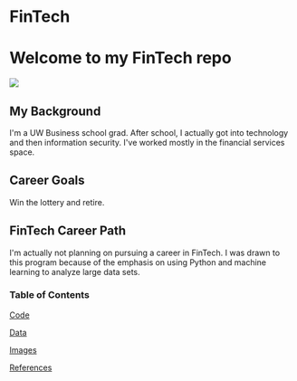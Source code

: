 # FinTech

# Welcome to my FinTech repo

[<img src="https://bizclik-cms-prod.s3.eu-west-2.amazonaws.com/images/4x6y77apka9x72qa-thrash/GettyImages-974158260.jpeg">](https://bizclik-cms-prod.s3.eu-west-2.amazonaws.com/)

## My Background

I'm a UW Business school grad. After school, I actually got into technology and then information security. I've worked mostly in the financial services space.

## Career Goals

Win the lottery and retire.

## FinTech Career Path

I'm actually not planning on pursuing a career in FinTech. I was drawn to this program because of the emphasis on using Python and machine learning to analyze large data sets.

### Table of Contents

[Code](https://github.com/kbodana/FinTech/tree/master/code)

[Data](https://github.com/kbodana/FinTech/tree/master/data)

[Images](https://github.com/kbodana/FinTech/tree/master/images)

[References](https://github.com/kbodana/FinTech/tree/master/references)